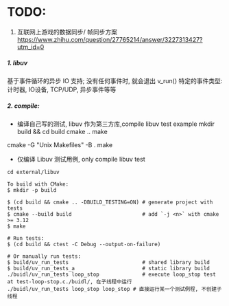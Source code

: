 # TODO:
1. 互联网上游戏的数据同步/ 帧同步方案
https://www.zhihu.com/question/27765214/answer/3227313427?utm_id=0


##### 1. libuv
基于事件循环的异步 IO 支持;
没有任何事件时, 就会退出 v_run()
特定的事件类型:计时器, IO设备, TCP/UDP, 异步事件等等


##### 2. compile:
- 编译自己写的测试, libuv 作为第三方库,compile libuv test example
mkdir build && cd build
cmake ..
make

cmake -G "Unix Makefiles" -B .
make


- 仅编译 Libuv 测试用例, only compile libuv test
```shell
cd external/libuv

To build with CMake:
$ mkdir -p build

$ (cd build && cmake .. -DBUILD_TESTING=ON) # generate project with tests
$ cmake --build build                       # add `-j <n>` with cmake >= 3.12
$ make

# Run tests:
$ (cd build && ctest -C Debug --output-on-failure)

# Or manually run tests:
$ build/uv_run_tests                        # shared library build
$ build/uv_run_tests_a                      # static library build
./buidl/uv_run_tests loop_stop              # execute loop_stop test at test-loop-stop.c./buidl/, 在子线程中运行
./buidl/uv_run_tests loop_stop loop_stop # 直接运行某一个测试例程, 不创建子线程